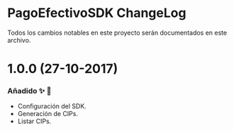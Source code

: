 # PagoEfectivoSDK ChangeLog

Todos los cambios notables en este proyecto serán documentados en este archivo.


# 1.0.0 (27-10-2017)
### Añadido ✨ 🎉
* Configuración del SDK.
* Generación de CIPs.
* Listar CIPs.

